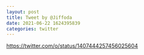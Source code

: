 ```yaml
--- 
layout: post 
title: Tweet by @Jiffoda 
date: 2021-06-22 1624395839 
categories: twitter 
--- 
```

https://twitter.com/o/status/1407444257456025604